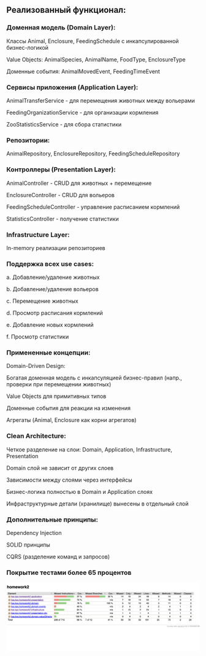 ## Реализованный функционал:

### Доменная модель (Domain Layer):
Классы Animal, Enclosure, FeedingSchedule с инкапсулированной бизнес-логикой

Value Objects: AnimalSpecies, AnimalName, FoodType, EnclosureType

Доменные события: AnimalMovedEvent, FeedingTimeEvent

### Сервисы приложения (Application Layer):

AnimalTransferService - для перемещения животных между вольерами

FeedingOrganizationService - для организации кормления

ZooStatisticsService - для сбора статистики

### Репозитории: 
AnimalRepository, EnclosureRepository, FeedingScheduleRepository

### Контроллеры (Presentation Layer):
AnimalController - CRUD для животных + перемещение

EnclosureController - CRUD для вольеров

FeedingScheduleController - управление расписанием кормлений

StatisticsController - получение статистики

### Infrastructure Layer:

In-memory реализации репозиториев

### Поддержка всех use cases:
a. Добавление/удаление животных

b. Добавление/удаление вольеров

c. Перемещение животных

d. Просмотр расписания кормлений

e. Добавление новых кормлений

f. Просмотр статистики

### Примененные концепции:

Domain-Driven Design:

Богатая доменная модель с инкапсуляцией бизнес-правил (напр., проверки при перемещении животных)

Value Objects для примитивных типов

Доменные события для реакции на изменения

Агрегаты (Animal, Enclosure как корни агрегатов)

### Clean Architecture:

Четкое разделение на слои: Domain, Application, Infrastructure, Presentation

Domain слой не зависит от других слоев

Зависимости между слоями через интерфейсы

Бизнес-логика полностью в Domain и Application слоях

Инфраструктурные детали (хранилище) вынесены в отдельный слой

### Дополнительные принципы:

Dependency Injection

SOLID принципы

CQRS (разделение команд и запросов)

### Покрытие тестами более 65 процентов
![photo1.png](photo%2Fphoto1.png)